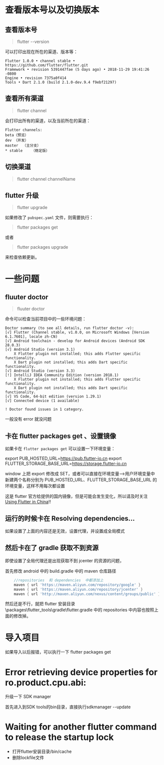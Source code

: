 # 查看版本号以及切换版本

## 查看版本号

> flutter --version

可以打印出现在所在的渠道、版本等：

    Flutter 1.0.0 • channel stable • https://github.com/flutter/flutter.git
    Framework • revision 5391447fae (5 days ago) • 2018-11-29 19:41:26 -0800
    Engine • revision 7375a0f414
    Tools • Dart 2.1.0 (build 2.1.0-dev.9.4 f9ebf21297)

## 查看所有渠道

> flutter channel

会打印出所有的渠道，以及当前所在的渠道：

    Flutter channels:
    beta（预览）
    dev （开发）
    master  （主分支）
    * stable    （稳定版）

## 切换渠道

> flutter channel channelName

## flutter 升级

> flutter upgrade

如果修改了 `pubspec.yaml` 文件，则需要执行：

> flutter packages get

或者

> flutter packages upgrade

来检查依赖更新。

# 一些问题

## fluuter doctor

> fluuter doctor

命令可以检查当前项目中的一些环境问题：

    Doctor summary (to see all details, run flutter doctor -v):
    [√] Flutter (Channel stable, v1.0.0, on Microsoft Windows [Version 6.1.7601], locale zh-CN)
    [√] Android toolchain - develop for Android devices (Android SDK 28.0.3)
    [√] Android Studio (version 3.1)
        X Flutter plugin not installed; this adds Flutter specific functionality.
        X Dart plugin not installed; this adds Dart specific functionality.
    [√] Android Studio (version 3.3)
    [!] IntelliJ IDEA Community Edition (version 2018.1)
        X Flutter plugin not installed; this adds Flutter specific functionality.
        X Dart plugin not installed; this adds Dart specific functionality.
    [√] VS Code, 64-bit edition (version 1.29.1)
    [√] Connected device (1 available)

    ! Doctor found issues in 1 category.

一般没有 error 就没问题

## 卡在 flutter packages get 、设置镜像
如果卡在 `flutter packages get` 可以设置一下环境变量：

   export  PUB_HOSTED_URL=https://pub.flutter-io.cn
   export  FLUTTER_STORAGE_BASE_URL=https://storage.flutter-io.cn

window 上把 export 修改成 SET，或者可以直接在环境变量-->用户环境变量中新建两个名称分别为 PUB_HOSTED_URL、FLUTTER_STORAGE_BASE_URL 的环境变量，这样不用每次都设置

这是 flutter 官方给提供的国内镜像，但是可能会发生变化，所以请及时关注 [Using Flutter in China](https://flutter.dev/community/china)!!


## 运行的时候卡在 Resolving dependencies...

如果设置了上面的内容还是无效，设置代理，并设置成全局模式

## 然后卡在了 gradle 获取不到资源

即使设置了全局代理还是出现获取不到 jcenter 的资源的问题，

首先修改 android 中的 build.gradle 中的 maven 仓库路径

```gradle
    //repositories  和 dependencies  中都添加上
    maven { url 'https://maven.aliyun.com/repository/google' }
    maven { url 'https://maven.aliyun.com/repository/jcenter' }
    maven { url 'http://maven.aliyun.com/nexus/content/groups/public' }
```

然后还是不行，就把 flutter 安装目录\packages\flutter_tools\gradle\flutter.gradle 中的 repositories 中内容也按照上面的修改掉。


# 导入项目

如果导入以后报错，可以执行一下 flutter packages get

# Error retrieving device properties for ro.product.cpu.abi:

升级一下 SDK manager

首先进入到SDK tools的bin目录，直接执行sdkmanager --update

# Waiting for another flutter command to release the startup lock

- 打开flutter安装目录/bin/cache
- 删除lockfile文件